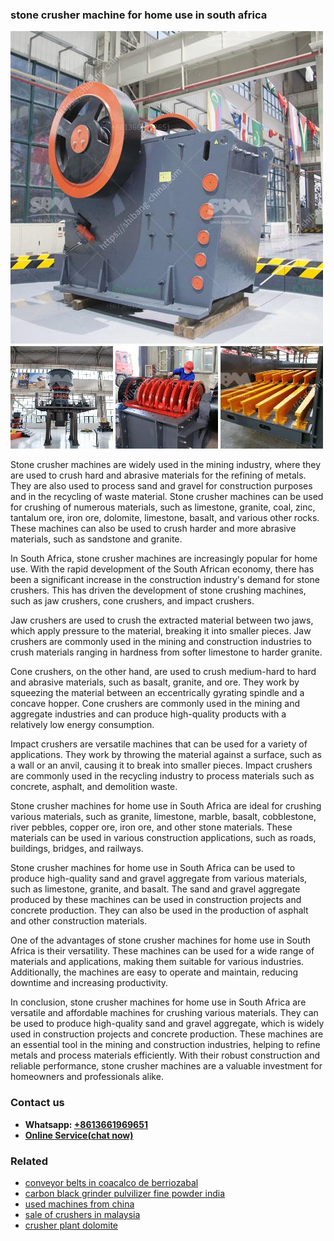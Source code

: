<h3>stone crusher machine for home use in south africa</h3><img src='1706767237.jpg' alt=''><p>Stone crusher machines are widely used in the mining industry, where they are used to crush hard and abrasive materials for the refining of metals. They are also used to process sand and gravel for construction purposes and in the recycling of waste material. Stone crusher machines can be used for crushing of numerous materials, such as limestone, granite, coal, zinc, tantalum ore, iron ore, dolomite, limestone, basalt, and various other rocks. These machines can also be used to crush harder and more abrasive materials, such as sandstone and granite.</p><p>In South Africa, stone crusher machines are increasingly popular for home use. With the rapid development of the South African economy, there has been a significant increase in the construction industry's demand for stone crushers. This has driven the development of stone crushing machines, such as jaw crushers, cone crushers, and impact crushers.</p><p>Jaw crushers are used to crush the extracted material between two jaws, which apply pressure to the material, breaking it into smaller pieces. Jaw crushers are commonly used in the mining and construction industries to crush materials ranging in hardness from softer limestone to harder granite.</p><p>Cone crushers, on the other hand, are used to crush medium-hard to hard and abrasive materials, such as basalt, granite, and ore. They work by squeezing the material between an eccentrically gyrating spindle and a concave hopper. Cone crushers are commonly used in the mining and aggregate industries and can produce high-quality products with a relatively low energy consumption.</p><p>Impact crushers are versatile machines that can be used for a variety of applications. They work by throwing the material against a surface, such as a wall or an anvil, causing it to break into smaller pieces. Impact crushers are commonly used in the recycling industry to process materials such as concrete, asphalt, and demolition waste.</p><p>Stone crusher machines for home use in South Africa are ideal for crushing various materials, such as granite, limestone, marble, basalt, cobblestone, river pebbles, copper ore, iron ore, and other stone materials. These materials can be used in various construction applications, such as roads, buildings, bridges, and railways.</p><p>Stone crusher machines for home use in South Africa can be used to produce high-quality sand and gravel aggregate from various materials, such as limestone, granite, and basalt. The sand and gravel aggregate produced by these machines can be used in construction projects and concrete production. They can also be used in the production of asphalt and other construction materials.</p><p>One of the advantages of stone crusher machines for home use in South Africa is their versatility. These machines can be used for a wide range of materials and applications, making them suitable for various industries. Additionally, the machines are easy to operate and maintain, reducing downtime and increasing productivity.</p><p>In conclusion, stone crusher machines for home use in South Africa are versatile and affordable machines for crushing various materials. They can be used to produce high-quality sand and gravel aggregate, which is widely used in construction projects and concrete production. These machines are an essential tool in the mining and construction industries, helping to refine metals and process materials efficiently. With their robust construction and reliable performance, stone crusher machines are a valuable investment for homeowners and professionals alike.</p><h3>Contact us</h3><ul><li><strong>Whatsapp:&nbsp;<a href="https://wa.me/8613661969651">+8613661969651</a></strong></li><li><a href="https://swt.shibang-china.com/?git&amp;zhl&amp;stone crusher machine for home use in south africa"><strong>Online Service(chat now)</strong></a></li></ul><h3>Related</h3><ul><li><a href='conveyor belts in coacalco de berriozabal.md'>conveyor belts in coacalco de berriozabal</a></li><li><a href='carbon black grinder pulvilizer fine powder india.md'>carbon black grinder pulvilizer fine powder india</a></li><li><a href='used machines from china.md'>used machines from china</a></li><li><a href='sale of crushers in malaysia.md'>sale of crushers in malaysia</a></li><li><a href='crusher plant dolomite.md'>crusher plant dolomite</a></li></ul>
